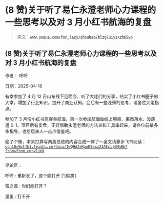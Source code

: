 # (8 赞)关于听了易仁永澄老师心力课程的一些思考以及对 3 月小红书航海的复盘

> 原文：[`www.yuque.com/for_lazy/zhoubao/blzg7uiyzxzh65yp`](https://www.yuque.com/for_lazy/zhoubao/blzg7uiyzxzh65yp)

## (8 赞)关于听了易仁永澄老师心力课程的一些思考以及对 3 月小红书航海的复盘

作者： 呼呼

日期：2025-04-16

有幸参加了 4 月 12 日山东线下见面会，听了大佬们的分享，结实了小红书圈子的大拿，增加了行业知识，提升了商业认知。会后有一些浅薄的思考，请各位大佬指点。

参加了 3 月份小红书高客单航海，第一次参加航海做线上项目，果然落水，没跑通 0-1。项目后有复盘，正好借助永澄老师的方法论和工具串起来，请各位前辈多多指导，也给后来人一点点借鉴吧。

偷了个懒，本来打算写两篇总结的内容合成一体了～全文请移步飞书阅读：[`ccn18v9wl4k1.feishu.cn/docx/IwQHd2eKpoK8oxx2IAEcijGMn0b?from=from_copylink`](https://ccn18v9wl4k1.feishu.cn/docx/IwQHd2eKpoK8oxx2IAEcijGMn0b?from=from_copylink)

* * *

评论区：

呼呼 : 重新发了，这个能打开了[偷笑]

雪之荔 : 你们能打开？

里里 : 打不开
